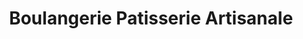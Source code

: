 ---
title: "Boulangerie Patisserie Artisanale"
url: /petit-bourg/boulangerie-patisserie-artisanale/
shop: Bäckerei
---